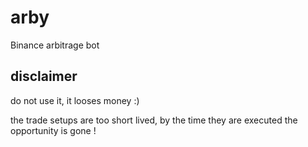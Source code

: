 # arby
Binance arbitrage bot

## disclaimer
do not use it, it looses money :)

the trade setups are too short lived, by the time they are executed the opportunity is gone !

